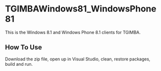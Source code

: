 # TGIMBAWindows81_WindowsPhone81
This is the Windows 8.1 and Windows Phone 8.1 clients for TGIMBA.

## How To Use
Download the zip file, open up in Visual Studio, clean, restore packages, build and run.

